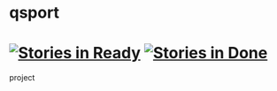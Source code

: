 qsport
======
[![Stories in Ready](https://badge.waffle.io/nurzhol/qsport.svg?label=ready&title=Ready)](http://waffle.io/nurzhol/qsport)
[![Stories in Done](https://badge.waffle.io/nurzhol/qsport.svg?label=Closed&title=Closed)](http://waffle.io/nurzhol/qsport)
======

project